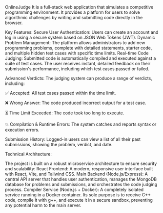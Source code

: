 OnlineJudge
It is a full-stack web application that simulates a competitive programming environment. It provides a platform for users to solve algorithmic challenges by writing and submitting code directly in the browser.

Key Features:
Secure User Authentication: Users can create an account and log in using a secure system based on JSON Web Tokens (JWT).
Dynamic Problem Management: The platform allows administrators to add new programming problems, complete with detailed statements, starter code, and multiple hidden test cases with specific time limits.
Real-time Code Judging: Submitted code is automatically compiled and executed against a suite of test cases. The user receives instant, detailed feedback on their submission's performance, including which test cases passed or failed.

Advanced Verdicts: The judging system can produce a range of verdicts, including:

✅ Accepted: All test cases passed within the time limit.

❌ Wrong Answer: The code produced incorrect output for a test case.

⏳ Time Limit Exceeded: The code took too long to execute.

💥 Compilation & Runtime Errors: The system catches and reports syntax or execution errors.

Submission History: Logged-in users can view a list of all their past submissions, showing the problem, verdict, and date.

Technical Architecture:

The project is built on a robust microservice architecture to ensure security and scalability:
React Frontend: A modern, responsive user interface built with React, Vite, and Tailwind CSS.
Main Backend (Node.js/Express): A central API server that handles user authentication, manages the MongoDB database for problems and submissions, and orchestrates the code judging process.
Compiler Service (Node.js + Docker): A completely isolated service running in a Docker container. Its sole purpose is to receive C++ code, compile it with g++, and execute it in a secure sandbox, preventing any potential harm to the main server.
